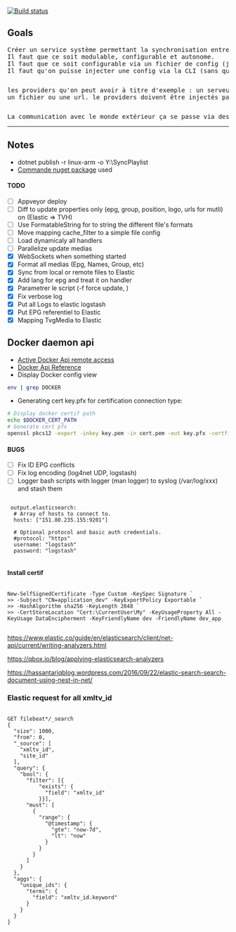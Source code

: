 ﻿[![Build status](https://ci.appveyor.com/api/projects/status/nnk28cpkyyh1tot4?svg=true)](https://ci.appveyor.com/project/Fazzani/synker2-fmqp0)

## Goals
<pre>Créer un service système permettant la synchronisation entre des providers différents. 
Il faut que ce soit modulable, configurable et autonome.
Il faut que ce soit configurable via un fichier de config (json de préférence).
Il faut qu'on puisse injecter une config via la CLI (sans que le fichier de config soit présent sur le disque dur). ça sera utile dans le cas d'un appel par la web API
</pre>
<pre><p>les providers qu'on peut avoir à titre d'exemple : un serveur Elastic, un serveur TvHeadend, une base de données 
un fichier ou une url. le providers doivent être injectés par DLL, pour que ce soit extensible</p></pre>
<pre>La communication avec le monde extérieur ça se passe via des API ou des WebHooks</pre>
---------------------------
## Notes
 - dotnet publish -r linux-arm -o Y:\SyncPlaylist
 - [Commande nuget package](https://github.com/gsscoder/commandline) used
#### TODO
- [ ] Appveyor deploy
- [ ] Diff to update properties only (epg, group, position, logo, urls for mutli) on (Elastic => TVH)
- [ ] Use FormatableString for to string the different file's formats
- [ ] Move mapping cache_filter to a simple file config
- [ ] Load dynamicaly all handlers
- [ ] Parallelize update medias
- [x] WebSockets when something started
- [x] Format all medias (Epg, Names, Group, etc)
- [x] Sync from local or remote files to Elastic
- [x] Add lang for epg and treat it on handler
- [x] Parametrer le script (-f force update, )
- [x] Fix verbose log
- [x] Put all Logs to elastic logstash
- [x] Put EPG referentiel to Elastic
- [x] Mapping TvgMedia to Elastic
      
## Docker daemon api

* [Active Docker Api remote access][linux_api_docker_remote_access_activate]
* [Docker Api Reference][docker_api_ref]
* Display Docker config view

```sh
env | grep DOCKER
```

* Generating cert key.pfx for certification connection type:

```sh
# Display docker certif path
echo $DOCKER_CERT_PATH
# Generate cert pfx
openssl pkcs12 -export -inkey key.pem -in cert.pem -out key.pfx -certfile ca.pem
```

#### BUGS

- [ ] Fix ID EPG conflicts
- [ ] Fix log encoding (log4net UDP, logstash)
- [ ] Logger bash scripts with logger (man logger) to syslog (/var/log/xxx) and stash them

<pre><code>
 output.elasticsearch:
  # Array of hosts to connect to.
  hosts: ["151.80.235.155:9201"]

  # Optional protocol and basic auth credentials.
  #protocol: "https"
  username: "logstash"
  password: "logstash"
 </code></pre>

#### Install certif

<pre><code>
New-SelfSignedCertificate -Type Custom -KeySpec Signature `
>> -Subject "CN=application_dev" -KeyExportPolicy Exportable `
>> -HashAlgorithm sha256 -KeyLength 2048 `
>> -CertStoreLocation "Cert:\CurrentUser\My" -KeyUsageProperty All -KeyUsage DataEncipherment -KeyFriendlyName dev -FriendlyName dev_app
 </code></pre>

https://www.elastic.co/guide/en/elasticsearch/client/net-api/current/writing-analyzers.html

https://qbox.io/blog/applying-elasticsearch-analyzers

https://hassantariqblog.wordpress.com/2016/09/22/elastic-search-search-document-using-nest-in-net/

### Elastic request for all xmltv_id
<pre><code>
GET filebeat*/_search
{
  "size": 1000,
  "from": 0,
  "_source": [
    "xmltv_id",
    "site_id"
  ],
  "query": {
    "bool": {
      "filter": [{
          "exists": {
            "field": "xmltv_id"
          }}],
      "must": [
        {
          "range": {
            "@timestamp": {
              "gte": "now-7d",
              "lt": "now"
            }
          }
        }
      ]
    }
  },
  "aggs": {
    "unique_ids": {
      "terms": {
        "field": "xmltv_id.keyword"
      }
    }
  }
}
</code></pre>

[docker_api_ref]:https://docs.docker.com/engine/api/v1.28
[linux_api_docker_remote_access_activate]:http://www.littlebigextra.com/how-to-enable-remote-rest-api-on-docker-host/